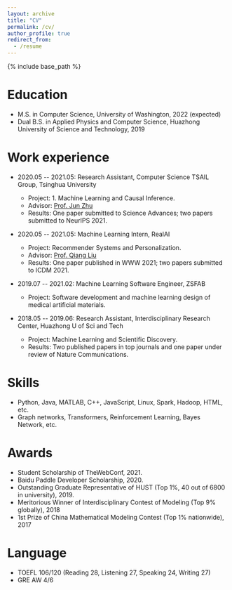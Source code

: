```yaml
---
layout: archive
title: "CV"
permalink: /cv/
author_profile: true
redirect_from:
  - /resume
---
```


{% include base_path %}

Education
======
* M.S. in Computer Science, University of Washington, 2022 (expected)
* Dual B.S. in Applied Physics and Computer Science, Huazhong University of Science and Technology, 2019

Work experience
======
* 2020.05 -- 2021.05: Research Assistant, Computer Science TSAIL Group, Tsinghua University 
  * Project: 1. Machine Learning and Causal Inference.
  * Advisor: [Prof. Jun Zhu](http://ml.cs.tsinghua.edu.cn/~jun/index.shtml)
  * Results: One paper submitted to Science Advances; two papers submitted to NeurIPS 2021.

* 2020.05 -- 2021.05: Machine Learning Intern, RealAI 
  * Project: Recommender Systems and Personalization.
  * Advisor: [Prof. Qiang Liu](https://john-qiangliu.tech/)
  * Results: One paper published in WWW 2021; two papers submitted to ICDM 2021.

* 2019.07 -- 2021.02: Machine Learning Software Engineer, ZSFAB
  * Project: Software development and machine learning design of medical artificial materials.

* 2018.05 -- 2019.06: Research Assistant, Interdisciplinary Research Center, Huazhong U of Sci and Tech
  * Project: Machine Learning and Scientific Discovery.
  * Results: Two published papers in top journals and one paper under review of Nature Communications.
  
Skills
======
* Python, Java, MATLAB, C++, JavaScript, Linux, Spark, Hadoop, HTML, etc.
* Graph networks, Transformers, Reinforcement Learning, Bayes Network, etc.

Awards
======
* Student Scholarship of TheWebConf, 2021.
* Baidu Paddle Developer Scholarship, 2020.
* Outstanding Graduate Representative of HUST (Top 1%, 40 out of 6800 in university), 2019.
* Meritorious Winner of Interdisciplinary Contest of Modeling (Top 9% globally), 2018
* 1st Prize of China Mathematical Modeling Contest (Top 1% nationwide), 2017
  
Language
======
* TOEFL 106/120 (Reading 28, Listening 27, Speaking 24, Writing 27)
* GRE AW 4/6
  
